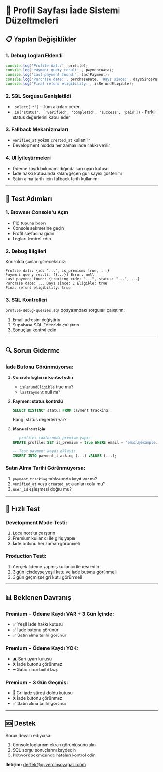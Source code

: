 # 🔧 Profil Sayfası İade Sistemi Düzeltmeleri

## 📋 Yapılan Değişiklikler

### 1. **Debug Logları Eklendi**
```javascript
console.log('Profile data:', profile);
console.log('Payment query result:', paymentData);
console.log('Last payment found:', lastPayment);
console.log('Purchase date:', purchaseDate, 'Days since:', daysSincePurchase);
console.log('Final refund eligibility:', isRefundEligible);
```

### 2. **SQL Sorgusu Genişletildi**
- `.select('*')` - Tüm alanları çeker
- `.in('status', ['verified', 'completed', 'success', 'paid'])` - Farklı status değerlerini kabul eder

### 3. **Fallback Mekanizmaları**
- `verified_at` yoksa `created_at` kullanılır
- Development modda her zaman iade hakkı verilir

### 4. **UI İyileştirmeleri**
- Ödeme kaydı bulunamadığında sarı uyarı kutusu
- İade hakkı kutusunda kalan/geçen gün sayısı gösterimi
- Satın alma tarihi için fallback tarih kullanımı

---

## 🧪 Test Adımları

### 1. **Browser Console'u Açın**
- F12 tuşuna basın
- Console sekmesine geçin
- Profil sayfasına gidin
- Logları kontrol edin

### 2. **Debug Bilgileri**
Konsolda şunları göreceksiniz:
```
Profile data: {id: "...", is_premium: true, ...}
Payment query result: [{...}] Error: null
Last payment found: {tracking_code: "...", status: "...", ...}
Purchase date: ... Days since: 2 Eligible: true
Final refund eligibility: true
```

### 3. **SQL Kontrolleri**
`profile-debug-queries.sql` dosyasındaki sorguları çalıştırın:
1. Email adresini değiştirin
2. Supabase SQL Editor'de çalıştırın
3. Sonuçları kontrol edin

---

## 🔍 Sorun Giderme

### İade Butonu Görünmüyorsa:
1. **Console loglarını kontrol edin**
   - `isRefundEligible` true mu?
   - `lastPayment` null mı?

2. **Payment status kontrolü**
   ```sql
   SELECT DISTINCT status FROM payment_tracking;
   ```
   Hangi status değerleri var?

3. **Manuel test için**
   ```sql
   -- profiles tablosunda premium yapın
   UPDATE profiles SET is_premium = true WHERE email = 'email@example.com';
   
   -- Test payment kaydı ekleyin
   INSERT INTO payment_tracking (...) VALUES (...);
   ```

### Satın Alma Tarihi Görünmüyorsa:
1. `payment_tracking` tablosunda kayıt var mı?
2. `verified_at` veya `created_at` alanları dolu mu?
3. `user_id` eşleşmesi doğru mu?

---

## 🚀 Hızlı Test

### Development Mode Testi:
1. Localhost'ta çalıştırın
2. Premium kullanıcı ile giriş yapın
3. İade butonu her zaman görünmeli

### Production Testi:
1. Gerçek ödeme yapmış kullanıcı ile test edin
2. 3 gün içindeyse yeşil kutu ve iade butonu görünmeli
3. 3 gün geçmişse gri kutu görünmeli

---

## 📊 Beklenen Davranış

### Premium + Ödeme Kaydı VAR + 3 Gün İçinde:
- ✅ Yeşil iade hakkı kutusu
- ✅ İade butonu görünür
- ✅ Satın alma tarihi görünür

### Premium + Ödeme Kaydı YOK:
- ⚠️ Sarı uyarı kutusu
- ❌ İade butonu görünmez
- ➖ Satın alma tarihi boş

### Premium + 3 Gün Geçmiş:
- 🔘 Gri iade süresi doldu kutusu
- ❌ İade butonu görünmez
- ✅ Satın alma tarihi görünür

---

## 🆘 Destek

Sorun devam ediyorsa:
1. Console loglarının ekran görüntüsünü alın
2. SQL sorgu sonuçlarını kaydedin
3. Network sekmesinde hataları kontrol edin

**İletişim:** destek@guvercinsoyagaci.com